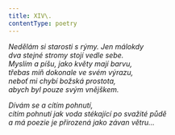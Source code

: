```yaml
---
title: XIV\.
contentType: poetry
---
```


<section>

_Nedělám si starosti s rýmy. Jen málokdy  
dva stejné stromy stojí vedle sebe.  
Myslím a píšu, jako květy mají barvu,  
třebas míň dokonale ve svém výrazu,  
neboť mi chybí božská prostota,  
abych byl pouze svým vnějškem._

</section>

<section>

_Dívám se a cítím pohnutí,  
cítím pohnutí jak voda stékající po svažité půdě  
a má poezie je přirozená jako závan větru…_

</section>
